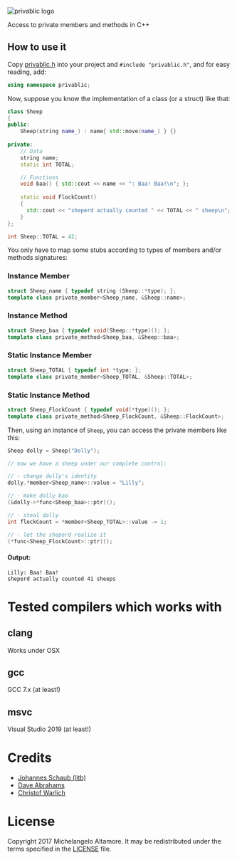 ![privablic logo](https://raw.githubusercontent.com/altamic/privablic/master/images/privablic.png)

Access to private members and methods in C++

## How to use it

Copy [privablic.h](https://raw.githubusercontent.com/altamic/privablic/master/privablic.h) into your project and `#include "privablic.h"`, and for easy reading, add: 
```cpp
using namespace privablic;
```
Now, suppose you know the implementation of a class (or a struct) like that:

```cpp
class Sheep 
{
public:
    Sheep(string name_) : name{ std::move(name_) } {}
    
private:
    // Data
    string name;
    static int TOTAL;

    // Functions
    void baa() { std::cout << name << ": Baa! Baa!\n"; };
    
    static void FlockCount() 
    {
      std::cout << "sheperd actually counted " << TOTAL << " sheep\n";
    }
};

int Sheep::TOTAL = 42;
```
You only have to map some stubs according to types of members and/or methods signatures:

### Instance Member
```cpp
struct Sheep_name { typedef string (Sheep::*type); };
template class private_member<Sheep_name, &Sheep::name>;
```

### Instance Method
```cpp
struct Sheep_baa { typedef void(Sheep::*type)(); };
template class private_method<Sheep_baa, &Sheep::baa>;
```

### Static Instance Member
```cpp
struct Sheep_TOTAL { typedef int *type; };
template class private_member<Sheep_TOTAL, &Sheep::TOTAL>;
```

### Static Instance Method
```cpp
struct Sheep_FlockCount { typedef void(*type)(); };
template class private_method<Sheep_FlockCount, &Sheep::FlockCount>;
```

Then, using an instance of `Sheep`, you can access the private members like this:
```cpp
Sheep dolly = Sheep("Dolly");

// now we have a sheep under our complete control:

// - change dolly's identity
dolly.*member<Sheep_name>::value = "Lilly";

// - make dolly baa
(&dolly->*func<Sheep_baa>::ptr)();

// - steal dolly
int flockCount = *member<Sheep_TOTAL>::value -= 1;

// - let the sheperd realize it
(*func<Sheep_FlockCount>::ptr)();
```

#### Output:

```
Lilly: Baa! Baa!
sheperd actually counted 41 sheeps
```

# Tested compilers which works with

## clang

Works under OSX

## gcc

GCC 7.x (at least!)

## msvc

Visual Studio 2019 (at least!)


# Credits

* [Johannes Schaub (litb)](http://bloglitb.blogspot.com/2010/07/access-to-private-members-thats-easy.html)
* [Dave Abrahams](https://gist.github.com/dabrahams/1528856)
* [Christof Warlich](http://bloglitb.blogspot.it/2010/07/access-to-private-members-thats-easy.html?showComment=1461746009339#c7258461447914486699)


# License

Copyright 2017 Michelangelo Altamore. It may be redistributed under the terms specified in the [LICENSE](LICENSE) file.

